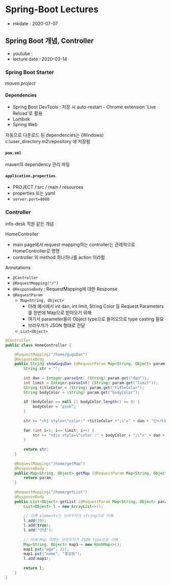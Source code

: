 # Spring-Boot Lectures

- mkdate : 2020-07-07

## Spring Boot 개념, Controller

- youtube : 
- lecture date : 2020-03-14

### Spring Boot Starter

*maven project*

#### Dependencies

- Spring Boot DevTools : 저장 시 auto-restart - Chrome extension 'Live Reload'로 활용
- Lombok
- Spring Web

자동으로 다운로드 된 dependencies는 (Windows) c:\user_directory\.m2\repository 에 저장됨

#### `pom.xml`

maven의 dependency 관리 파일

#### `application.properties`

- PROJECT / src / main / resources
- properties 또는 yaml
- `server.port=8080`

### Controller

info-desk 직원 같은 개념

HomeController

- main page에서 request mapping하는 controller는 관례적으로 HomeController로 명명
- controller 의 method 하나하나를 action 이라함

Annotations

- `@Controller`
- `@RequestMapping("/")`
- `@ResponseBody` ; RequestMapping에 대한 Response
- `@RequestParam`
	- `Map<String, Object>`
		- 아래 예시에서 int dan, int limit, String Color 등 Request Parameters를 한번에 Map으로 받아오기 위해
		- 여기서 parameter들이 Object type으로 들어오므로 type casting 필요
		- 브라우저가 JSON 형태로 전달
	- `List<Object>`


```java
@Controller
public class HomeController {

	@RequestMapping("/home/guguDan")
	@ResponseBody
	public String showGuguDan (@RequestParam Map<String, Object> param) {
		String str = "";
		
		int dan = Integer.parseInt( (String) param.get("dan"));
		int limit = Integer.parseInt( (String) param.get("limit"));
		String titleColor = (String) param.get("titleColor");
		String bodyColor = (String) param.get("bodyColor");
		
		if (bodyColor == null || bodyColor.length() == 0) {
			bodyColor = "pink";
		}
		
		str += "<h1 style=\"color:" +titleColor +";\">" + dan + "단</h1>";
		
		for (int i=1; i<= limit; i++) {
			str += "<div style=\"color :" + bodyColor + ";\">" + dan + " * " + i + " = " + dan*i
		}
		
		return str;
	}
	
	@RequestMapping("/home/getMap")
	@ResponseBody
	public Map<String, Object> getMap (@RequestParam Map<String, Object> param) {
		return param;
	}
	
	@RequestMapping("/home/getList")
	@ResponseBody
	public List<Object> getList (@RequestParam Map<String, Object> param) {
		List<Object> l = new ArrayList<>();
		
		// 아래 elements는 브라우저가 string으로 이해
		l.add(10);
		l.add(true);
		l.add("안녕");
		
		// 아래 Map 객체는 브라우저가 JSON type으로 이해
		Map<String, Object> map1 = new HashMap<>();
		map1.put("age", 22);
		map1.put("name", "홍길동");
		l.add(map1);
		
		return l;
	}
}
```